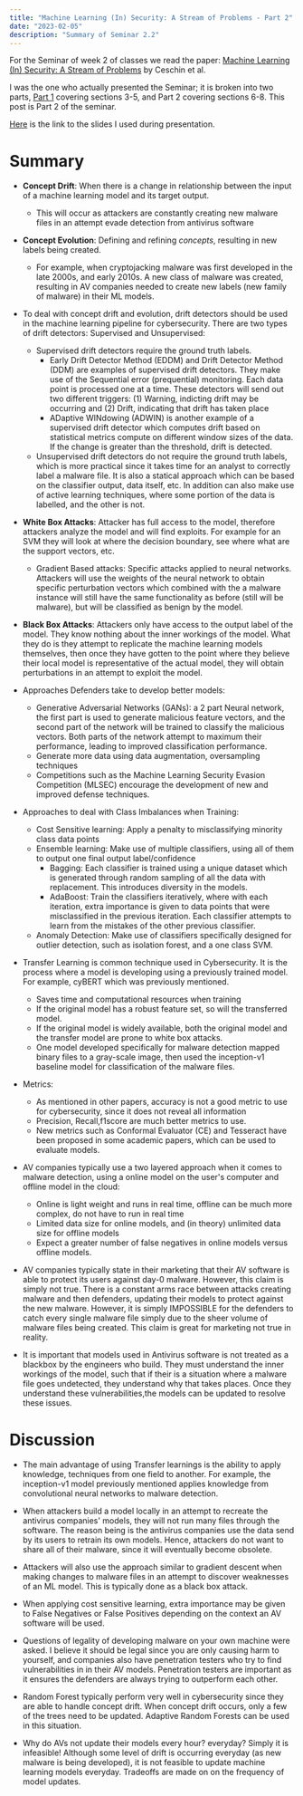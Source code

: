 ```yaml
---
title: "Machine Learning (In) Security: A Stream of Problems - Part 2"
date: "2023-02-05"
description: "Summary of Seminar 2.2"
---
```


For the Seminar of week 2 of classes we read the paper: [Machine Learning (In) Security: A Stream of Problems](https://arxiv.org/abs/2010.16045) by Ceschin et al.

I was the one who actually presented the Seminar; it is broken into two parts, [Part 1](/discussion-2.1) covering sections 3-5, and Part 2 covering sections 6-8. This post is Part 2 of the seminar.

[Here](https://docs.google.com/presentation/d/14sGnShlsb1x9ner0g3vzUwTFN_T6Z6YCxQbcOmi6RJM/edit?usp=sharing) is the link to the slides I used during presentation.

# Summary
- **Concept Drift**: When there is a change in relationship between the input of a machine learning model and its target output.
  - This will occur as attackers are constantly creating new malware files in an attempt evade detection from antivirus software

- **Concept Evolution**: Defining and refining *concepts*, resulting in new labels being created.
  - For example, when cryptojacking malware was first developed in the late 2000s, and early 2010s. A new class of malware was created, resulting in AV companies needed to create new labels (new family of malware) in their ML models.

- To deal with concept drift and evolution, drift detectors should be used in the machine learning pipeline for cybersecurity. There are two types of drift detectors: Supervised and Unsupervised:
  - Supervised drift detectors require the ground truth labels.
    - Early Drift Detector Method (EDDM) and Drift Detector Method (DDM) are examples of supervised drift detectors. They make use of the Sequential error (prequential) monitoring. Each data point is processed one at a time. These detectors will send out two different triggers: (1) Warning, indicting drift may be occurring and (2) Drift, indicating that drift has taken place
    - ADaptive WINdowing (ADWIN) is another example of a supervised drift detector which computes drift based on statistical metrics compute on different window sizes of the data. If the change is greater than the threshold, drift is detected.
  - Unsupervised drift detectors do not require the ground truth labels, which is more practical since it takes time for an analyst to correctly label a malware file. It is also a statical approach which can be based on the classifier output, data itself, etc. In addition can also make use of active learning techniques, where some portion of the data is labelled, and the other is not.

- **White Box Attacks**: Attacker has full access to the model, therefore attackers analyze the model and will find exploits. For example for an SVM they will look at where the decision boundary, see where what are the support vectors, etc.
  - Gradient Based attacks: Specific attacks applied to neural networks. Attackers will use the weights of the neural network to obtain specific perturbation vectors which combined with the a malware instance will still have the same functionality as before (still will be malware), but will be classified as benign by the model.

- **Black Box Attacks**: Attackers only have access to the output label of the model. They know nothing about the inner workings of the model. What they do is they attempt to replicate the machine learning models themselves, then once they have gotten to the point where they believe their local model is representative of the actual model, they will obtain perturbations in an attempt to exploit the model.

- Approaches Defenders take to develop better models:
  - Generative Adversarial Networks (GANs): a 2 part Neural network, the first part is used to generate malicious feature vectors, and the second part of the network will be trained to classify the malicious vectors. Both parts of the network attempt to maximum their performance, leading to improved classification performance.
  - Generate more data using data augmentation, oversampling techniques
  - Competitions such as the Machine Learning Security Evasion Competition (MLSEC) encourage the development of new and improved defense techniques.

- Approaches to deal with Class Imbalances when Training:
  - Cost Sensitive learning: Apply a penalty to misclassifying minority class data points
  - Ensemble learning: Make use of multiple classifiers, using all of them to output one final output label/confidence
    - Bagging: Each classifier is trained using a unique dataset which is generated through random sampling of all the data with replacement. This introduces diversity in the models.
    - AdaBoost: Train the classifiers iteratively, where with each iteration, extra importance is given to data points that were misclassified in the previous iteration. Each classifier attempts to learn from the mistakes of the other previous classifier.
  - Anomaly Detection: Make use of classifiers specifically designed for outlier detection, such as isolation forest, and a one class SVM.

- Transfer Learning is common technique used in Cybersecurity. It is the process where a model is developing using a previously trained model. For example, cyBERT which was previously mentioned.
  - Saves time and computational resources when training
  - If the original model has a robust feature set, so will the transferred model.
  - If the original model is widely available, both the original model and the transfer model are prone to white box attacks.
  - One model developed specifically for malware detection mapped binary files to a gray-scale image, then used the inception-v1 baseline model for classification of the malware files.

- Metrics:
  - As mentioned in other papers, accuracy is not a good metric to use for cybersecurity, since it does not reveal all information
  - Precision, Recall,f1score are much better metrics to use.
  - New metrics such as Conformal Evaluator (CE) and Tesseract have been proposed in some academic papers, which can be used to evaluate models.

- AV companies typically use a two layered approach when it comes to malware detection, using a online model on the user's computer and offline model in the cloud:
  - Online is light weight and runs in real time, offline can be much more complex, do not have to run in real time
  - Limited data size for online models, and (in theory) unlimited data size for offline models
  - Expect a greater number of false negatives in online models versus offline models.

- AV companies typically state in their marketing that their AV software is able to protect its users against day-0 malware. However, this claim is simply not true. There is a constant arms race between attacks creating malware and then defenders, updating their models to protect against the new malware. However, it is simply IMPOSSIBLE for the defenders to catch every single malware file simply due to the sheer volume of malware files being created. This claim is great for marketing not true in reality.

- It is important that models used in Antivirus software is not treated as a blackbox by the engineers who build. They must understand the inner workings of the model, such that if their is a situation where a malware file goes undetected, they understand why that takes places. Once they understand these vulnerabilities,the models can be updated to resolve these issues.

# Discussion
- The main advantage of using Transfer learnings is the ability to apply knowledge, techniques from one field to another. For example, the inception-v1 model previously mentioned applies knowledge from convolutional neural networks to malware detection.

- When attackers build a model locally in an attempt to recreate the antivirus companies' models, they will not run many files through the software. The reason being is the antivirus companies use the data send by its users to retrain its own models. Hence, attackers do not want to share all of their malware, since it will eventually become obsolete.

- Attackers will also use the approach similar to gradient descent when making changes to malware files in an attempt to discover weaknesses of an ML model. This is typically done as a black box attack.

- When applying cost sensitive learning, extra importance may be given to False Negatives or False Positives depending on the context an AV software will be used.

- Questions of legality of developing malware on your own machine were asked. I believe it should be legal since you are only causing harm to yourself, and companies also have penetration testers who try to find vulnerabilities in in their AV models. Penetration testers are important as it ensures the defenders are always trying to outperform each other.

- Random Forest typically perform very well in cybersecurity since they are able to handle concept drift. When concept drift occurs, only a few of the trees need to be updated. Adaptive Random Forests can be used in this situation.

- Why do AVs not update their models every hour? everyday? Simply it is infeasible! Although some level of drift is occurring everyday (as new malware is being developed), it is not feasible to update machine learning models everyday. Tradeoffs are made on on the frequency of model updates.
